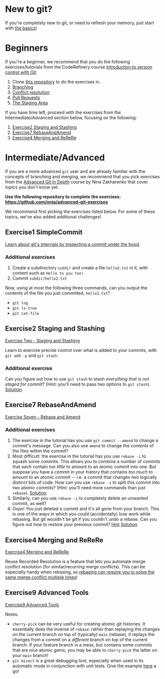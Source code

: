 # New to git?

If you're completely new to git, or need to refresh your memory, just start with [the basics](https://github.com/UtrechtUniversity/programming-cafe/blob/main/exercises/git-and-github/git-and-github.md)!

# Beginners

If you're a beginner, we recommend that you do the following exercises/tutorials from the CodeRefinery course [Introduction to version control with Git](https://coderefinery.github.io/git-intro/):

1. Clone [this repository](https://github.com/dometto/git-tutorial-testrepo) to do the exercises in.
2. [Branching](https://coderefinery.github.io/git-intro/branches/)
1. [Conflict resolution](https://coderefinery.github.io/git-intro/conflicts/)
1. [Pull Requests](https://coderefinery.github.io/git-intro/remotes/)
1. [The Staging Area](https://coderefinery.github.io/git-intro/staging-area/#staging-area-commands)

If you have time left, proceed with the exercises from the Intermediate/Advanced section below, focusing on the following:

1. [Exercise2 Staging and Stashing](#Exercise2-Staging-and-Stashing)
1. [Exercise7 RebaseAndAmend](#Exercise7-RebaseAndAmend)
1. [Exercise4 Merging and ReReRe](#Exercise4-Merging-and-ReReRe)

# Intermediate/Advanced

If you are a more advanced `git` user and are already familiar with the concepts of branching and merging, we recommend that you pick exercises from the [Advanced Git In Depth](https://github.com/nnja/advanced-git/tree/master/exercises) course by Nina Zakharenko that cover topics you don't know yet.

**Use the following repository to complete the exercises: https://github.com/nnja/advanced-git-exercises**

We recommend first picking the exercises listed below. For some of these topics, we've also added additional challenges!

## Exercise1 SimpleCommit

[Learn about git's internals by inspecting a commit under the hood](https://github.com/nnja/advanced-git/blob/master/exercises/Exercise1-SimpleCommit.md).

### Additional exercises

1. Create a subdirectory `subdir` and create a file `hello2.txt` in it, with content such as `Hello to you too!`.
2. Commit `subdir/hello2.txt`

Now, using at most the following three commands, can you output the contents of the file you just committed, `hello2.txt`?

* `git log`
* `git ls-tree`
* `git cat-file`

## Exercise2 Staging and Stashing

[Exercise Two - Staging and Stashing](https://github.com/nnja/advanced-git/blob/master/exercises/Exercise2-StagingAndStashing.md)

Learn to exercise precise control over what is added to your commits, with `git add -p` and `git stash`.

### Additional exercise

Can you figure out how to use `git stash` to stash *everything that is not staged for commit*? (Hint: you'll need to pass two options to `git stash`). [Solution](https://calebhearth.com/stash-what-git-wouldnt-commit).

## Exercise7 RebaseAndAmend

[Exercise Seven - Rebase and Amend](https://github.com/nnja/advanced-git/blob/master/exercises/Exercise7-RebaseAndAmend.md)

### Additional exercises

1. The exercise in the tutorial has you use `git commit --amend` to change a commit's message. Can you also use `amend` to change the *contents* of the files within the commit?
2. Most difficult: the exercise in the tutorial has you use `rebase -i` to squash some commits. This allows you to combine a number of commits that each contain *too little* to amount to an atomic commit into one. But suppose you have a commit in your history that contains *too much* to amount to an atomic commit -- i.e. a commit that changes two logically distinct bits of code. How can you use `rebase -i` to split this commit into two atomic commits? (Hint: you'll need more commands than just `rebase`). [Solution](https://github.com/kimgr/git-rewrite-guide#split-a-commit).
3. Similarly, can you use `rebase -i` to completely delete an unwanted commit, as well?
4. Oops! You just deleted a commit and it's all gone from your branch. This is one of the ways in which you could (accidentally) lose work while rebasing. But git wouldn't be git if you couldn't undo a rebase. Can you figure out how to restore your previous commit? [Hint](https://git-scm.com/docs/git-reflog) [Solution](https://jvns.ca/blog/2023/11/06/rebasing-what-can-go-wrong-/#undoing-a-rebase-is-hard)

## Exercise4 Merging and ReReRe

[Exercise4 Merging and ReReRe](https://github.com/nnja/advanced-git/blob/master/exercises/Exercise4-MergingAndReReRe.md)

Reuse Recorded Resolution is a feature that lets you automate merge conflict resolution (for similar/recurring merge conflicts). This can be especially handy when rebasing, as [rebasing can require you to solve the same merge conflict multiple times](https://mindup.medium.com/enable-git-rerere-for-easy-merging-303c6f2dacd3)!

## Exercise9 Advanced Tools

[Exercise9 Advanced Tools](https://github.com/nnja/advanced-git/blob/master/exercises/Exercise9-AdvancedTools.md)

Notes:

* `cherry-pick` can be very useful for creating atomic git histories. It essentially does the inverse of `rebase`: rather than replaying the changes on the current branch on top of (typically) `main` (rebase), it replays the changes from a commit on a *different* branch on top of the current branch. If your feature branch is a mess, but contains some commits that are nice atomic gems, you may be able to `cherry-pick` the latter on your `main` branch!
* `git bisect` is a great debugging tool, especially when used in its automatic mode in conjunction with unit tests. Give the example [here](https://mlo.io/blog/2020/08/05/debugging-with-git-bisect/) a go!
